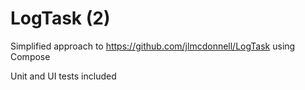 # LogTask (2)

Simplified approach to https://github.com/jlmcdonnell/LogTask using Compose

Unit and UI tests included